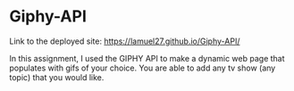 # Giphy-API
Link to the deployed site:
https://lamuel27.github.io/Giphy-API/

In this assignment, I used the GIPHY API to make a dynamic web page that populates with gifs of your choice. You are able to add any tv show (any topic) that you would like.
